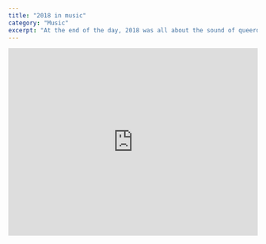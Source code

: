 ```yaml
---
title: "2018 in music"
category: "Music"
excerpt: "At the end of the day, 2018 was all about the sound of queerdom."
---
```

<iframe src="https://open.spotify.com/embed/playlist/0XvqIswn1QRF2KGS6iQy3i?theme=0" width="100%" height="380" frameBorder="0" allowtransparency="true" allow="encrypted-media"></iframe>